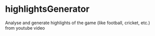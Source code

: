 # highlightsGenerator
Analyse and generate highlights of the game (like football, cricket, etc.) from youtube video
